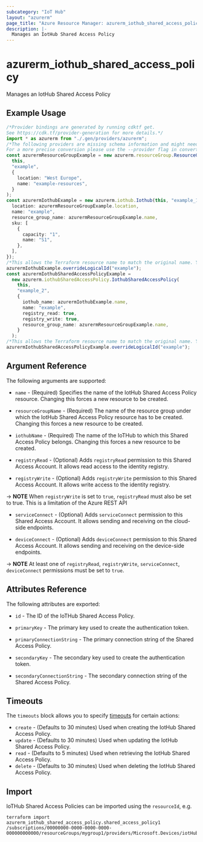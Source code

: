 ```yaml
---
subcategory: "IoT Hub"
layout: "azurerm"
page_title: "Azure Resource Manager: azurerm_iothub_shared_access_policy"
description: |-
  Manages an IotHub Shared Access Policy
---
```


# azurerm\_iothub\_shared\_access\_policy

Manages an IotHub Shared Access Policy

## Example Usage

```typescript
/*Provider bindings are generated by running cdktf get.
See https://cdk.tf/provider-generation for more details.*/
import * as azurerm from "./.gen/providers/azurerm";
/*The following providers are missing schema information and might need manual adjustments to synthesize correctly: azurerm.
For a more precise conversion please use the --provider flag in convert.*/
const azurermResourceGroupExample = new azurerm.resourceGroup.ResourceGroup(
  this,
  "example",
  {
    location: "West Europe",
    name: "example-resources",
  }
);
const azurermIothubExample = new azurerm.iothub.Iothub(this, "example_1", {
  location: azurermResourceGroupExample.location,
  name: "example",
  resource_group_name: azurermResourceGroupExample.name,
  sku: [
    {
      capacity: "1",
      name: "S1",
    },
  ],
});
/*This allows the Terraform resource name to match the original name. You can remove the call if you don't need them to match.*/
azurermIothubExample.overrideLogicalId("example");
const azurermIothubSharedAccessPolicyExample =
  new azurerm.iothubSharedAccessPolicy.IothubSharedAccessPolicy(
    this,
    "example_2",
    {
      iothub_name: azurermIothubExample.name,
      name: "example",
      registry_read: true,
      registry_write: true,
      resource_group_name: azurermResourceGroupExample.name,
    }
  );
/*This allows the Terraform resource name to match the original name. You can remove the call if you don't need them to match.*/
azurermIothubSharedAccessPolicyExample.overrideLogicalId("example");

```

## Argument Reference

The following arguments are supported:

*   `name` - (Required) Specifies the name of the IotHub Shared Access Policy resource. Changing this forces a new resource to be created.

*   `resourceGroupName` - (Required) The name of the resource group under which the IotHub Shared Access Policy resource has to be created. Changing this forces a new resource to be created.

*   `iothubName` - (Required) The name of the IoTHub to which this Shared Access Policy belongs. Changing this forces a new resource to be created.

*   `registryRead` - (Optional) Adds `registryRead` permission to this Shared Access Account. It allows read access to the identity registry.

*   `registryWrite` - (Optional) Adds `registryWrite` permission to this Shared Access Account. It allows write access to the identity registry.

\-> **NOTE** When `registryWrite` is set to `true`, `registryRead` must also be set to true. This is a limitation of the Azure REST API

*   `serviceConnect` - (Optional) Adds `serviceConnect` permission to this Shared Access Account. It allows sending and receiving on the cloud-side endpoints.

*   `deviceConnect` - (Optional) Adds `deviceConnect` permission to this Shared Access Account. It allows sending and receiving on the device-side endpoints.

\-> **NOTE** At least one of `registryRead`, `registryWrite`, `serviceConnect`, `deviceConnect` permissions must be set to `true`.

## Attributes Reference

The following attributes are exported:

*   `id` - The ID of the IoTHub Shared Access Policy.

*   `primaryKey` - The primary key used to create the authentication token.

*   `primaryConnectionString` - The primary connection string of the Shared Access Policy.

*   `secondaryKey` - The secondary key used to create the authentication token.

*   `secondaryConnectionString` - The secondary connection string of the Shared Access Policy.

## Timeouts

The `timeouts` block allows you to specify [timeouts](https://www.terraform.io/language/resources/syntax#operation-timeouts) for certain actions:

* `create` - (Defaults to 30 minutes) Used when creating the IotHub Shared Access Policy.
* `update` - (Defaults to 30 minutes) Used when updating the IotHub Shared Access Policy.
* `read` - (Defaults to 5 minutes) Used when retrieving the IotHub Shared Access Policy.
* `delete` - (Defaults to 30 minutes) Used when deleting the IotHub Shared Access Policy.

## Import

IoTHub Shared Access Policies can be imported using the `resourceId`, e.g.

```shell
terraform import azurerm_iothub_shared_access_policy.shared_access_policy1 /subscriptions/00000000-0000-0000-0000-000000000000/resourceGroups/mygroup1/providers/Microsoft.Devices/iotHubs/hub1/iotHubKeys/shared_access_policy1
```
